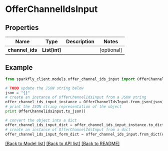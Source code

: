 # OfferChannelIdsInput


## Properties
Name | Type | Description | Notes
------------ | ------------- | ------------- | -------------
**channel_ids** | **List[int]** |  | [optional] 

## Example

```python
from sparkfly_client.models.offer_channel_ids_input import OfferChannelIdsInput

# TODO update the JSON string below
json = "{}"
# create an instance of OfferChannelIdsInput from a JSON string
offer_channel_ids_input_instance = OfferChannelIdsInput.from_json(json)
# print the JSON string representation of the object
print OfferChannelIdsInput.to_json()

# convert the object into a dict
offer_channel_ids_input_dict = offer_channel_ids_input_instance.to_dict()
# create an instance of OfferChannelIdsInput from a dict
offer_channel_ids_input_form_dict = offer_channel_ids_input.from_dict(offer_channel_ids_input_dict)
```
[[Back to Model list]](../README.md#documentation-for-models) [[Back to API list]](../README.md#documentation-for-api-endpoints) [[Back to README]](../README.md)


